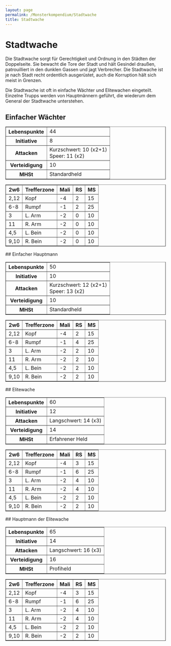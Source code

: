 ```yaml
---
layout: page
permalink: /Monsterkompendium/Stadtwache
title: Stadtwache
---
```


# Stadtwache

Die Stadtwache sorgt für Gerechtigkeit und Ordnung in den Städten der Doppelseite. Sie bewacht die Tore der Stadt und hält Gesindel draußen, patrouilliert in den dunklen Gassen und jagt Verbrecher. Die Stadtwache ist je nach Stadt recht ordentlich ausgerüstet, auch die Korruption hält sich meist in Grenzen.

Die Stadtwache ist oft in einfache Wächter und Elitewachen eingeteilt. Einzelne Trupps werden von Hauptmännern geführt, die wiederum dem General der Stadtwache unterstehen.

## Einfacher Wächter

<table border="1" cellpadding="1" cellspacing="1"><tbody><tr><th>Lebenspunkte</th><td>44</td></tr><tr><th>Initiative</th><td>8</td></tr><tr><th>Attacken</th><td>Kurzschwert: 10 (x2+1)<br />Speer: 11 (x2)</td></tr><tr><th>Verteidigung</th><td>10</td></tr><tr><th>MHSt</th><td>Standardheld</td></tr></tbody></table>
<table border="1" cellpadding="1" cellspacing="1"><thead><tr><th>2w6</th><th>Trefferzone</th><th>Mali</th><th>RS</th><th>MS</th></tr></thead><tbody><tr><td>2,12</td><td>Kopf</td><td>-4</td><td>2</td><td>15</td></tr><tr><td>6-8</td><td>Rumpf</td><td>-1</td><td>2</td><td>25</td></tr><tr><td>3</td><td>L. Arm</td><td>-2</td><td>0</td><td>10</td></tr><tr><td>11</td><td>R. Arm</td><td>-2</td><td>0</td><td>10</td></tr><tr><td>4,5</td><td>L. Bein</td><td>-2</td><td>0</td><td>10</td></tr><tr><td>9,10</td><td>R. Bein</td><td>-2</td><td>0</td><td>10</td></tr></tbody></table>
## Einfacher Hauptmann

<table border="1" cellpadding="1" cellspacing="1"><tbody><tr><th>Lebenspunkte</th><td>50</td></tr><tr><th>Initiative</th><td>10</td></tr><tr><th>Attacken</th><td>Kurzschwert: 12 (x2+1)<br />Speer: 13 (x2)</td></tr><tr><th>Verteidigung</th><td>10</td></tr><tr><th>MHSt</th><td>Standardheld</td></tr></tbody></table>
<table border="1" cellpadding="1" cellspacing="1"><thead><tr><th>2w6</th><th>Trefferzone</th><th>Mali</th><th>RS</th><th>MS</th></tr></thead><tbody><tr><td>2,12</td><td>Kopf</td><td>-4</td><td>2</td><td>15</td></tr><tr><td>6-8</td><td>Rumpf</td><td>-1</td><td>4</td><td>25</td></tr><tr><td>3</td><td>L. Arm</td><td>-2</td><td>2</td><td>10</td></tr><tr><td>11</td><td>R. Arm</td><td>-2</td><td>2</td><td>10</td></tr><tr><td>4,5</td><td>L. Bein</td><td>-2</td><td>2</td><td>10</td></tr><tr><td>9,10</td><td>R. Bein</td><td>-2</td><td>2</td><td>10</td></tr></tbody></table>
## Elitewache

<table border="1" cellpadding="1" cellspacing="1"><tbody><tr><th>Lebenspunkte</th><td>60</td></tr><tr><th>Initiative</th><td>12</td></tr><tr><th>Attacken</th><td>Langschwert: 14 (x3)</td></tr><tr><th>Verteidigung</th><td>14</td></tr><tr><th>MHSt</th><td>Erfahrener Held</td></tr></tbody></table>
<table border="1" cellpadding="1" cellspacing="1"><thead><tr><th>2w6</th><th>Trefferzone</th><th>Mali</th><th>RS</th><th>MS</th></tr></thead><tbody><tr><td>2,12</td><td>Kopf</td><td>-4</td><td>3</td><td>15</td></tr><tr><td>6-8</td><td>Rumpf</td><td>-1</td><td>6</td><td>25</td></tr><tr><td>3</td><td>L. Arm</td><td>-2</td><td>4</td><td>10</td></tr><tr><td>11</td><td>R. Arm</td><td>-2</td><td>4</td><td>10</td></tr><tr><td>4,5</td><td>L. Bein</td><td>-2</td><td>2</td><td>10</td></tr><tr><td>9,10</td><td>R. Bein</td><td>-2</td><td>2</td><td>10</td></tr></tbody></table>
## Hauptmann der Elitewache

<table border="1" cellpadding="1" cellspacing="1"><tbody><tr><th>Lebenspunkte</th><td>65</td></tr><tr><th>Initiative</th><td>14</td></tr><tr><th>Attacken</th><td>Langschwert: 16 (x3)</td></tr><tr><th>Verteidigung</th><td>16</td></tr><tr><th>MHSt</th><td>Profiheld</td></tr></tbody></table>
<table border="1" cellpadding="1" cellspacing="1"><thead><tr><th>2w6</th><th>Trefferzone</th><th>Mali</th><th>RS</th><th>MS</th></tr></thead><tbody><tr><td>2,12</td><td>Kopf</td><td>-4</td><td>3</td><td>15</td></tr><tr><td>6-8</td><td>Rumpf</td><td>-1</td><td>6</td><td>25</td></tr><tr><td>3</td><td>L. Arm</td><td>-2</td><td>4</td><td>10</td></tr><tr><td>11</td><td>R. Arm</td><td>-2</td><td>4</td><td>10</td></tr><tr><td>4,5</td><td>L. Bein</td><td>-2</td><td>2</td><td>10</td></tr><tr><td>9,10</td><td>R. Bein</td><td>-2</td><td>2</td><td>10</td></tr></tbody></table>

